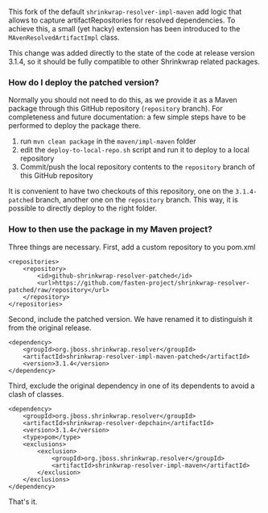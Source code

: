 This fork of the default `shrinkwrap-resolver-impl-maven` add logic that allows to capture artifactRepositories for resolved dependencies. To achieve this, a small (yet hacky) extension has been introduced to the `MAvenResolvedArtifactImpl` class.

This change was added directly to the state of the code at release version 3.1.4, so it should be fully compatible to other Shrinkwrap related packages.

### How do I deploy the patched version?

Normally you should not need to do this, as we provide it as a Maven package through this GitHub repository (`repository` branch).
For completeness and future documentation: a few simple steps have to be performed to deploy the package there.

1) run `mvn clean package` in the `maven/impl-maven` folder
2) edit the `deploy-to-local-repo.sh` script and run it to deploy to a local repository
3) Commit/push the local repository contents to the `repository` branch of this GitHub repository

It is convenient to have two checkouts of this repository, one on the `3.1.4-patched` branch, another one on the `repository` branch. This way, it is possible to directly deploy to the right folder.

### How to then use the package in my Maven project?

Three things are necessary. First, add a custom repository to you pom.xml

    <repositories>
        <repository>
            <id>github-shrinkwrap-resolver-patched</id>
            <url>https://github.com/fasten-project/shrinkwrap-resolver-patched/raw/repository</url>
        </repository>
    </repositories>

Second, include the patched version. We have renamed it to distinguish it from the original release.

    <dependency>
        <groupId>org.jboss.shrinkwrap.resolver</groupId>
        <artifactId>shrinkwrap-resolver-impl-maven-patched</artifactId>
        <version>3.1.4</version>
    </dependency>

Third, exclude the original dependency in one of its dependents to avoid a clash of classes.

    <dependency>
        <groupId>org.jboss.shrinkwrap.resolver</groupId>
        <artifactId>shrinkwrap-resolver-depchain</artifactId>
        <version>3.1.4</version>
        <type>pom</type>
        <exclusions>
            <exclusion>
                <groupId>org.jboss.shrinkwrap.resolver</groupId>
                <artifactId>shrinkwrap-resolver-impl-maven</artifactId>
            </exclusion>
        </exclusions>
    </dependency>

That's it.


